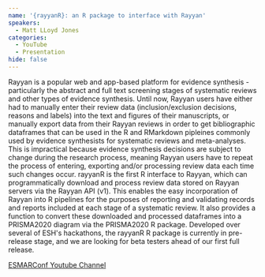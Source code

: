 ```yaml
---
name: '{rayyanR}: an R package to interface with Rayyan'
speakers:
  - Matt LLoyd Jones
categories:
  - YouTube
  - Presentation
hide: false
---
```


Rayyan is a popular web and app-based platform for evidence synthesis - particularly the abstract and full text screening stages of systematic reviews and other types of evidence synthesis. Until now, Rayyan users have either had to manually enter their review data (inclusion/exclusion decisions, reasons and labels) into the text and figures of their manuscripts, or manually export data from their Rayyan reviews in order to get bibliographic dataframes that can be used in the R and RMarkdown pipleines commonly used by evidence synthesists for systematic reviews and meta-analyses. This is impractical because evidence synthesis decisions are subject to change during the research process, meaning Rayyan users have to repeat the process of entering, exporting and/or processing review data each time such changes occur. rayyanR is the first R interface to Rayyan, which can programmatically download and process review data stored on Rayyan servers via the Rayyan API (v1). This enables the easy incorporation of Rayyan into R pipelines for the purposes of reporting and validating records and reports included at each stage of a systematic review. It also provides a function to convert these downloaded and processed dataframes into a PRISMA2020 diagram via the PRISMA2020 R package. Developed over several of ESH's hackathons, the rayyanR R package is currently in pre-release stage, and we are looking for beta testers ahead of our first full release.

[ESMARConf Youtube Channel](https://www.youtube.com/@esmarconf)